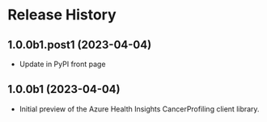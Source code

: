 # Release History

## 1.0.0b1.post1 (2023-04-04)

- Update in PyPI front page

## 1.0.0b1 (2023-04-04)

- Initial preview of the Azure Health Insights CancerProfiling client library.

